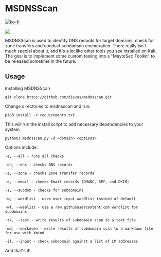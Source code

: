 # MSDNSScan

[![ko-fi](https://ko-fi.com/img/githubbutton_sm.svg)](https://ko-fi.com/M4M03Q2JN)

<p align="left">
  <img src="https://github.com/dievus/msdnsscan/blob/main/images/msdnsscan.png" />
</p>

MSDNSScan is used to identify DNS records for target domains, check for zone transfers and conduct subdomain enumeration. There really isn't much special about it, and it's a lot like other tools you see installed on Kali. The goal is to implement some custom tooling into a "MayorSec Toolkit" to be released sometime in the future.

## Usage
Installing MSDNSScan

```git clone https://github.com/dievus/msdnsscan.git```

Change directories to msdnsscan and run:

```pip3 install -r requirements.txt```

This will run the install script to add necessary dependencies to your system.

```python3 msdnsscan.py -d <domain> <options>```

Options include:

```-a, --all - runs all checks```

 ```-dn, --dns - checks DNS records```
 
 ```-z, --zone - checks Zone Transfer records```

 ```-e, --email - checks Email records (DMARC, SPF, and DKIM)```
 
 ```-s, --subdom - checks for subdomains```
  
 ```-w, --wordlist - uses user input wordlist instead of default```
 
 ```-wl, --weblist - use a raw.githubusercontent.com wordlist for subdomains```

 ```-tx, --test - write results of subdomain scan to a text file```

 ```-md, --markdown - write results of subdomain scan to a markdown file for use with Xmind```

 ```-il, --input - check subdomain against a list of IP addresses```

And that's it!
